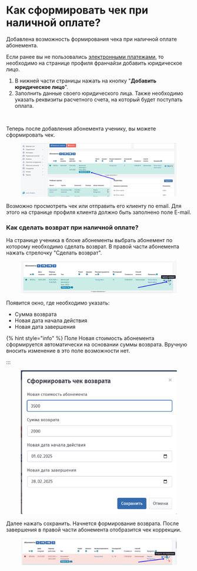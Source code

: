 # Как сформировать чек при наличной оплате?

Добавлена возможность формирования чека при наличной оплате абонемента.

Если ранее вы не пользовались [электронными платежами](https://informa.gitbook.io/education-erp/organizaciya-elektronnykh-platezhei), то необходимо на странице профиля франчайзи добавить юридическое лицо.

1. В нижней части страницы нажать на кнопку "**Добавить юридическое лицо**".&#x20;
2. Заполнить данные своего юридического лица. Также необходимо указать реквизиты расчетного счета, на который будет поступать оплата.

<figure><img src="../.gitbook/assets/image.avif" alt=""><figcaption></figcaption></figure>

Теперь после добавления абонемента ученику, вы можете сформировать чек.

<figure><img src="../.gitbook/assets/image (100).png" alt=""><figcaption></figcaption></figure>

Возможно просмотреть чек или отправить его клиенту по email. Для этого на странице профиля клиента должно быть заполнено поле E-mail.

### Как сделать возврат при наличной оплате?

На странице ученика в блоке абонементы выбрать абонемент по которому необходимо сделать возврат. В правой части абонемента нажать стрелочку "Сделать возврат".

<figure><img src="../.gitbook/assets/image (2) (1) (1) (1) (1) (1) (1) (1).png" alt=""><figcaption></figcaption></figure>

Появится окно, где необходимо указать:

* Сумма возврата
* Новая дата начала действия
* Новая дата завершения

{% hint style="info" %}
Поле Новая стоимость абонемента сформируется автоматически на основании суммы возврата. Вручную вносить изменение в это поле возможности нет.



:::

<figure><img src="../.gitbook/assets/image (2) (1) (1) (1) (1) (1) (1) (1) (1).png" alt=""><figcaption></figcaption></figure>

Далее нажать сохранить. Начнется формирование возврата. После завершения в правой части абонемента отобразится чек коррекции.

<figure><img src="../.gitbook/assets/image (4) (1) (1).png" alt=""><figcaption></figcaption></figure>
